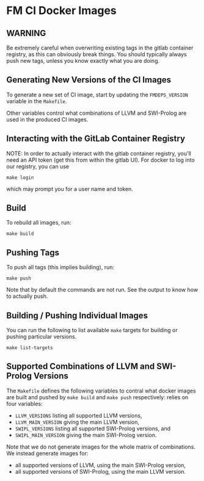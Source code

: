 FM CI Docker Images
===================

## WARNING

Be extremely careful when overwriting existing tags in the gitlab container
registry, as this can obviously break things. You should typically always
push new tags, unless you know exactly what you are doing.

## Generating New Versions of the CI Images

To generate a new set of CI image, start by updating the `FMDEPS_VERSION`
variable in the `Makefile`.

Other variables control what combinations of LLVM and SWI-Prolog are used in
the produced CI images.

## Interacting with the GitLab Container Registry

NOTE: In order to actually interact with the gitlab container registry, you'll
need an API token (get this from within the gitlab UI). For docker to log into
our registry, you can use
```
make login
```
which may prompt you for a user name and token.

## Build

To rebuild all images, run:
```
make build
```

## Pushing Tags

To push all tags (this implies building), run:
```
make push
```
Note that by default the commands are not run. See the output to know how to
actually push.

## Building / Pushing Individual Images

You can run the following to list available `make` targets for building or
pushing particular versions.
```
make list-targets
```

## Supported Combinations of LLVM and SWI-Prolog Versions

The `Makefile` defines the following variables to contral what docker images
are built and pushed by `make build` and `make push` respectively:
relies on four variables:
- `LLVM_VERSIONS` listing all supported LLVM versions,
- `LLVM_MAIN_VERSION` giving the main LLVM version,
- `SWIPL_VERSIONS` listing all supported SWI-Prolog versions, and
- `SWIPL_MAIN_VERSION` giving the main SWI-Prolog version.

Note that we do not generate images for the whole matrix of combinations. We
instead generate images for:
- all supported versions of LLVM, using the main SWI-Prolog version,
- all supported versions of SWI-Prolog, using the main LLVM version.
